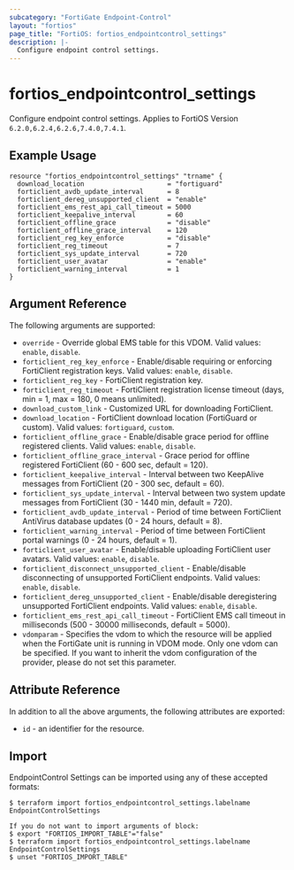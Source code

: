 ```yaml
---
subcategory: "FortiGate Endpoint-Control"
layout: "fortios"
page_title: "FortiOS: fortios_endpointcontrol_settings"
description: |-
  Configure endpoint control settings.
---
```


# fortios_endpointcontrol_settings
Configure endpoint control settings. Applies to FortiOS Version `6.2.0,6.2.4,6.2.6,7.4.0,7.4.1`.

## Example Usage

```hcl
resource "fortios_endpointcontrol_settings" "trname" {
  download_location                     = "fortiguard"
  forticlient_avdb_update_interval      = 8
  forticlient_dereg_unsupported_client  = "enable"
  forticlient_ems_rest_api_call_timeout = 5000
  forticlient_keepalive_interval        = 60
  forticlient_offline_grace             = "disable"
  forticlient_offline_grace_interval    = 120
  forticlient_reg_key_enforce           = "disable"
  forticlient_reg_timeout               = 7
  forticlient_sys_update_interval       = 720
  forticlient_user_avatar               = "enable"
  forticlient_warning_interval          = 1
}
```

## Argument Reference

The following arguments are supported:

* `override` - Override global EMS table for this VDOM. Valid values: `enable`, `disable`.
* `forticlient_reg_key_enforce` - Enable/disable requiring or enforcing FortiClient registration keys. Valid values: `enable`, `disable`.
* `forticlient_reg_key` - FortiClient registration key.
* `forticlient_reg_timeout` - FortiClient registration license timeout (days, min = 1, max = 180, 0 means unlimited).
* `download_custom_link` - Customized URL for downloading FortiClient.
* `download_location` - FortiClient download location (FortiGuard or custom). Valid values: `fortiguard`, `custom`.
* `forticlient_offline_grace` - Enable/disable grace period for offline registered clients. Valid values: `enable`, `disable`.
* `forticlient_offline_grace_interval` - Grace period for offline registered FortiClient (60 - 600 sec, default = 120).
* `forticlient_keepalive_interval` - Interval between two KeepAlive messages from FortiClient (20 - 300 sec, default = 60).
* `forticlient_sys_update_interval` - Interval between two system update messages from FortiClient (30 - 1440 min, default = 720).
* `forticlient_avdb_update_interval` - Period of time between FortiClient AntiVirus database updates (0 - 24 hours, default = 8).
* `forticlient_warning_interval` - Period of time between FortiClient portal warnings (0 - 24 hours, default = 1).
* `forticlient_user_avatar` - Enable/disable uploading FortiClient user avatars. Valid values: `enable`, `disable`.
* `forticlient_disconnect_unsupported_client` - Enable/disable disconnecting of unsupported FortiClient endpoints. Valid values: `enable`, `disable`.
* `forticlient_dereg_unsupported_client` - Enable/disable deregistering unsupported FortiClient endpoints. Valid values: `enable`, `disable`.
* `forticlient_ems_rest_api_call_timeout` - FortiClient EMS call timeout in milliseconds (500 - 30000 milliseconds, default = 5000).
* `vdomparam` - Specifies the vdom to which the resource will be applied when the FortiGate unit is running in VDOM mode. Only one vdom can be specified. If you want to inherit the vdom configuration of the provider, please do not set this parameter.


## Attribute Reference

In addition to all the above arguments, the following attributes are exported:
* `id` - an identifier for the resource.

## Import

EndpointControl Settings can be imported using any of these accepted formats:
```
$ terraform import fortios_endpointcontrol_settings.labelname EndpointControlSettings

If you do not want to import arguments of block:
$ export "FORTIOS_IMPORT_TABLE"="false"
$ terraform import fortios_endpointcontrol_settings.labelname EndpointControlSettings
$ unset "FORTIOS_IMPORT_TABLE"
```
